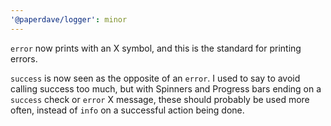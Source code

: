```yaml
---
'@paperdave/logger': minor
---
```


`error` now prints with an X symbol, and this is the standard for printing errors.

`success` is now seen as the opposite of an `error`. I used to say to avoid calling success too much, but with Spinners and Progress bars ending on a `success` check or `error` X message, these should probably be used more often, instead of `info` on a successful action being done.
